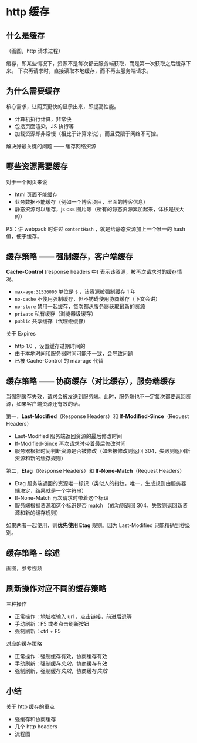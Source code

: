 # http 缓存

## 什么是缓存

（画图，http 请求过程）

缓存，即某些情况下，资源不是每次都去服务端获取，而是第一次获取之后缓存下来。
下次再请求时，直接读取本地缓存，而不再去服务端请求。

## 为什么需要缓存

核心需求，让网页更快的显示出来，即提高性能。

- 计算机执行计算，非常快
- 包括页面渲染，JS 执行等
- 加载资源却非常慢（相比于计算来说），而且受限于网络不可控。

解决好最关键的问题 —— 缓存网络资源

## 哪些资源需要缓存

对于一个网页来说

- html 页面不能缓存
- 业务数据不能缓存（例如一个博客项目，里面的博客信息）
- 静态资源可以缓存，js css 图片等（所有的静态资源累加起来，体积是很大的）

PS：讲 webpack 时讲过 `contentHash` ，就是给静态资源加上一个唯一的 hash 值，便于缓存。

## 缓存策略 —— 强制缓存，客户端缓存

**Cache-Control** (response headers 中) 表示该资源，被再次请求时的缓存情况。

- `max-age:31536000` 单位是 s ，该资源被强制缓存 1 年
- `no-cache` 不使用强制缓存，但不妨碍使用协商缓存（下文会讲）
- `no-store` 禁用一起缓存，每次都从服务器获取最新的资源
- `private` 私有缓存（浏览器级缓存）
- `public` 共享缓存（代理级缓存）

关于 Expires

- http 1.0 ，设置缓存过期时间的
- 由于本地时间和服务器时间可能不一致，会导致问题
- 已被 Cache-Control 的 max-age 代替

## 缓存策略 —— 协商缓存（对比缓存），服务端缓存

当强制缓存失效，请求会被发送到服务端。此时，服务端也不一定每次都要返回资源，如果客户端资源还有效的话。

第一，**Last-Modified**（Response Headers）和 **If-Modified-Since**（Request Headers）

- Last-Modified 服务端返回资源的最后修改时间
- If-Modified-Since 再次请求时带着最后修改时间
- 服务器根据时间判断资源是否被修改（如未被修改则返回 304，失败则返回新资源和新的缓存规则）

第二，**Etag**（Response Headers）和 **If-None-Match**（Request Headers）

- Etag 服务端返回的资源唯一标识（类似人的指纹，唯一，生成规则由服务器端决定，结果就是一个字符串）
- If-None-Match 再次请求时带着这个标识
- 服务端根据资源和这个标识是否 match （成功则返回 304，失败则返回新资源和新的缓存规则）

如果两者一起使用，则**优先使用 Etag** 规则。因为 Last-Modified 只能精确到秒级别。

## 缓存策略 - 综述

画图，参考视频

## 刷新操作对应不同的缓存策略

三种操作

- 正常操作：地址栏输入 url ，点击链接，前进后退等
- 手动刷新：F5 或者点击刷新按钮
- 强制刷新：ctrl + F5

对应的缓存策略

- 正常操作：强制缓存有效，协商缓存有效
- 手动刷新：强制缓存*失效*，协商缓存有效
- 强制刷新，强制缓存*失效*，协商缓存*失效*

## 小结

关于 http 缓存的重点

- 强缓存和协商缓存
- 几个 http headers
- 流程图
